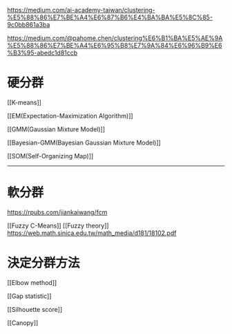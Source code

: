 https://medium.com/ai-academy-taiwan/clustering-%E5%88%86%E7%BE%A4%E6%87%B6%E4%BA%BA%E5%8C%85-9c0bb861a3ba


https://medium.com/@pahome.chen/clustering%E6%B1%BA%E5%AE%9A%E5%88%86%E7%BE%A4%E6%95%B8%E7%9A%84%E6%96%B9%E6%B3%95-abedc1d81ccb

# 硬分群

[[K-means]]


[[EM(Expectation-Maximization Algorithm)]]


[[GMM(Gaussian Mixture Model)]]


[[Bayesian-GMM(Bayesian Gaussian Mixture Model)]]

[[SOM(Self-Organizing Map)]]

---

# 軟分群
https://rpubs.com/jiankaiwang/fcm

[[Fuzzy C-Means]]
[[Fuzzy theory]]
https://web.math.sinica.edu.tw/math_media/d181/18102.pdf


# 決定分群方法

[[Elbow method]]


[[Gap statistic]]


[[Silhouette score]]

[[Canopy]]